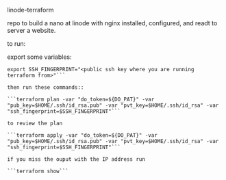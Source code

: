 linode-terraform

repo to build a nano at linode with nginx installed, configured, and readt to server a website.


to run:

export some variables:

```export DO_PAT="<linode API key here>"
export SSH_FINGERPRINT="<public ssh key where you are running terraform from>"```

then run these commands::

```terraform plan -var "do_token=${DO_PAT}" -var "pub_key=$HOME/.ssh/id_rsa.pub" -var "pvt_key=$HOME/.ssh/id_rsa" -var "ssh_fingerprint=$SSH_FINGERPRINT"```

to review the plan

```terraform apply -var "do_token=${DO_PAT}" -var "pub_key=$HOME/.ssh/id_rsa.pub" -var "pvt_key=$HOME/.ssh/id_rsa" -var "ssh_fingerprint=$SSH_FINGERPRINT"```

if you miss the ouput with the IP address run

```terraform show```
